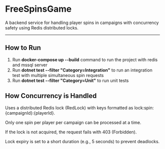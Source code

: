 # FreeSpinsGame

A backend service for handling player spins in campaigns with concurrency safety using Redis distributed locks.

---

## How to Run

1. Run **docker-compose up --build** command to run the project with redis and mssql server
2. Run **dotnet test --filter "Category=Integration"** to run an integration test with multiple simultaneous spin requests
3. Run **dotnet test --filter "Category=Unit"** to run unit tests


## How Concurrency is Handled

Uses a distributed Redis lock (RedLock) with keys formatted as lock:spin:{campaignId}:{playerId}.

Only one spin per player per campaign can be processed at a time.

If the lock is not acquired, the request fails with 403 (Forbidden).

Lock expiry is set to a short duration (e.g., 5 seconds) to prevent deadlocks.
